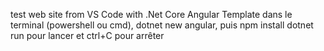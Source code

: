 test web site from VS Code with .Net Core Angular Template
dans le terminal (powershell ou cmd), dotnet new angular, puis npm install
dotnet run pour lancer et ctrl+C pour arrêter